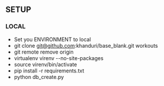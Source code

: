 

## SETUP

### LOCAL
 - Set you ENVIRONMENT to local
 - git clone git@github.com:khanduri/base_blank.git workouts
 - git remote remove origin
 - virtualenv virenv --no-site-packages
 - source virenv/bin/activate
 - pip install -r requirements.txt
 - python db_create.py


